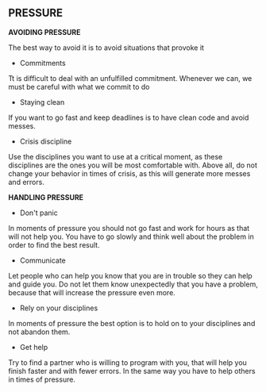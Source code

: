## PRESSURE

**AVOIDING PRESSURE**

The best way to avoid it is to avoid situations that provoke it

- Commitments

Tt is difficult to deal with an unfulfilled commitment. Whenever we can, we must be careful with what we commit to do

- Staying clean

If you want to go fast and keep deadlines is to have clean code and avoid messes.

- Crisis discipline

Use the disciplines you want to use at a critical moment, as these disciplines are the ones you will be most comfortable with. Above all, do not change your behavior in times of crisis, as this will generate more messes and errors.

**HANDLING PRESSURE**

- Don't panic

In moments of pressure you should not go fast and work for hours as that will not help you. You have to go slowly and think well about the problem in order to find the best result.

- Communicate

Let people who can help you know that you are in trouble so they can help and guide you. Do not let them know unexpectedly that you have a problem, because that will increase the pressure even more.

- Rely on your disciplines

In moments of pressure the best option is to hold on to your disciplines and not abandon them.

- Get help

Try to find a partner who is willing to program with you, that will help you finish faster and with fewer errors. In the same way you have to help others in times of pressure.
